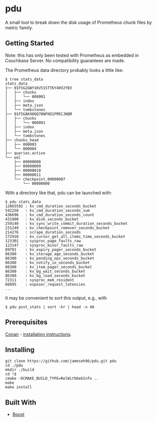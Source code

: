 # pdu

A small tool to break down the disk usage of Prometheus chunk files by metric family.

## Getting Started

Note: this has only been tested with Prometheus as embedded in Couchbase Server. No compatibility guarantees are made.


The Prometheus data directory probably looks a little like:


```
$ tree stats_data
stats_data
├── 01F5G2GWY1KV51STTKY40V2YB3
│   ├── chunks
│   │   └── 000001
│   ├── index
│   ├── meta.json
│   └── tombstones
├── 01F5GAK90QQ70NFKD1FM5CJNQM
│   ├── chunks
│   │   └── 000001
│   ├── index
│   ├── meta.json
│   └── tombstones
├── chunks_head
│   ├── 000003
│   └── 000004
├── queries.active
└── wal
    ├── 00000008
    ├── 00000009
    ├── 00000010
    ├── 00000011
    └── checkpoint.00000007
        └── 00000000
```

With a directory like that, pdu can be launched with:

```
$ pdu stats_data
12065592 : kv_cmd_duration_seconds_bucket
542258   : kv_cmd_duration_seconds_sum
436696   : kv_cmd_duration_seconds_count
431900   : kv_disk_seconds_bucket
259140   : kv_sync_write_commit_duration_seconds_bucket
231249   : kv_checkpoint_remover_seconds_bucket
214276   : scrape_duration_seconds
172918   : kv_cursor_get_all_items_time_seconds_bucket
123301   : sysproc_page_faults_raw
123147   : sysproc_minor_faults_raw
89701    : kv_expiry_pager_seconds_bucket
86380    : kv_storage_age_seconds_bucket
86380    : kv_pending_ops_seconds_bucket
86380    : kv_notify_io_seconds_bucket
86380    : kv_item_pager_seconds_bucket
86380    : kv_bg_wait_seconds_bucket
86380    : kv_bg_load_seconds_bucket
72311    : sysproc_mem_resident
66095    : exposer_request_latencies
...
```

It may be convenient to sort this output, e.g., with

```
$ pdu post_stats | sort -hr | head -n 40
```


## Prerequisites

[Conan](https://conan.io/) - [installation instructions](https://docs.conan.io/en/latest/installation.html).

## Installing


```
git clone https://github.com/jameseh96/pdu.git pdu
cd ./pdu
mkdir ./build
cd !$
cmake -DCMAKE_BUILD_TYPE=RelWithDebInfo ..
make
make install
```

## Built With

* [Boost](https://github.com/boostorg/boost)
